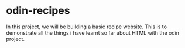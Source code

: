 # odin-recipes
In this project, we will be building a basic recipe website. This is to demonstrate all the things i have learnt so far about HTML with the odin project.